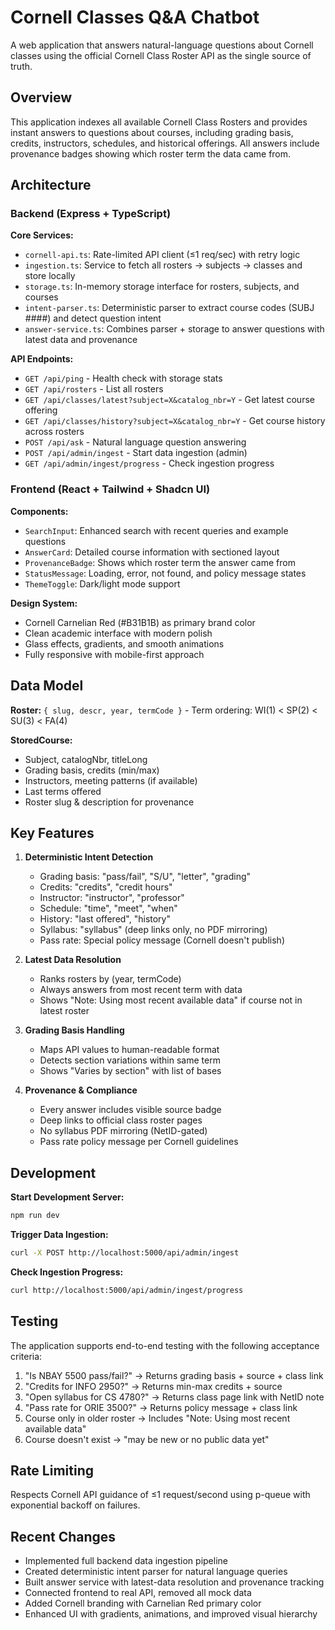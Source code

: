 # Cornell Classes Q&A Chatbot

A web application that answers natural-language questions about Cornell classes using the official Cornell Class Roster API as the single source of truth.

## Overview

This application indexes all available Cornell Class Rosters and provides instant answers to questions about courses, including grading basis, credits, instructors, schedules, and historical offerings. All answers include provenance badges showing which roster term the data came from.

## Architecture

### Backend (Express + TypeScript)

**Core Services:**
- `cornell-api.ts`: Rate-limited API client (≤1 req/sec) with retry logic
- `ingestion.ts`: Service to fetch all rosters → subjects → classes and store locally
- `storage.ts`: In-memory storage interface for rosters, subjects, and courses
- `intent-parser.ts`: Deterministic parser to extract course codes (SUBJ ####) and detect question intent
- `answer-service.ts`: Combines parser + storage to answer questions with latest data and provenance

**API Endpoints:**
- `GET /api/ping` - Health check with storage stats
- `GET /api/rosters` - List all rosters
- `GET /api/classes/latest?subject=X&catalog_nbr=Y` - Get latest course offering
- `GET /api/classes/history?subject=X&catalog_nbr=Y` - Get course history across rosters
- `POST /api/ask` - Natural language question answering
- `POST /api/admin/ingest` - Start data ingestion (admin)
- `GET /api/admin/ingest/progress` - Check ingestion progress

### Frontend (React + Tailwind + Shadcn UI)

**Components:**
- `SearchInput`: Enhanced search with recent queries and example questions
- `AnswerCard`: Detailed course information with sectioned layout
- `ProvenanceBadge`: Shows which roster term the answer came from
- `StatusMessage`: Loading, error, not found, and policy message states
- `ThemeToggle`: Dark/light mode support

**Design System:**
- Cornell Carnelian Red (#B31B1B) as primary brand color
- Clean academic interface with modern polish
- Glass effects, gradients, and smooth animations
- Fully responsive with mobile-first approach

## Data Model

**Roster:** `{ slug, descr, year, termCode }` - Term ordering: WI(1) < SP(2) < SU(3) < FA(4)

**StoredCourse:** 
- Subject, catalogNbr, titleLong
- Grading basis, credits (min/max)
- Instructors, meeting patterns (if available)
- Last terms offered
- Roster slug & description for provenance

## Key Features

1. **Deterministic Intent Detection**
   - Grading basis: "pass/fail", "S/U", "letter", "grading"
   - Credits: "credits", "credit hours"
   - Instructor: "instructor", "professor"
   - Schedule: "time", "meet", "when"
   - History: "last offered", "history"
   - Syllabus: "syllabus" (deep links only, no PDF mirroring)
   - Pass rate: Special policy message (Cornell doesn't publish)

2. **Latest Data Resolution**
   - Ranks rosters by (year, termCode)
   - Always answers from most recent term with data
   - Shows "Note: Using most recent available data" if course not in latest roster

3. **Grading Basis Handling**
   - Maps API values to human-readable format
   - Detects section variations within same term
   - Shows "Varies by section" with list of bases

4. **Provenance & Compliance**
   - Every answer includes visible source badge
   - Deep links to official class roster pages
   - No syllabus PDF mirroring (NetID-gated)
   - Pass rate policy message per Cornell guidelines

## Development

**Start Development Server:**
```bash
npm run dev
```

**Trigger Data Ingestion:**
```bash
curl -X POST http://localhost:5000/api/admin/ingest
```

**Check Ingestion Progress:**
```bash
curl http://localhost:5000/api/admin/ingest/progress
```

## Testing

The application supports end-to-end testing with the following acceptance criteria:

1. "Is NBAY 5500 pass/fail?" → Returns grading basis + source + class link
2. "Credits for INFO 2950?" → Returns min-max credits + source
3. "Open syllabus for CS 4780?" → Returns class page link with NetID note
4. "Pass rate for ORIE 3500?" → Returns policy message + class link
5. Course only in older roster → Includes "Note: Using most recent available data"
6. Course doesn't exist → "may be new or no public data yet"

## Rate Limiting

Respects Cornell API guidance of ≤1 request/second using p-queue with exponential backoff on failures.

## Recent Changes

- Implemented full backend data ingestion pipeline
- Created deterministic intent parser for natural language queries
- Built answer service with latest-data resolution and provenance tracking
- Connected frontend to real API, removed all mock data
- Added Cornell branding with Carnelian Red primary color
- Enhanced UI with gradients, animations, and improved visual hierarchy
